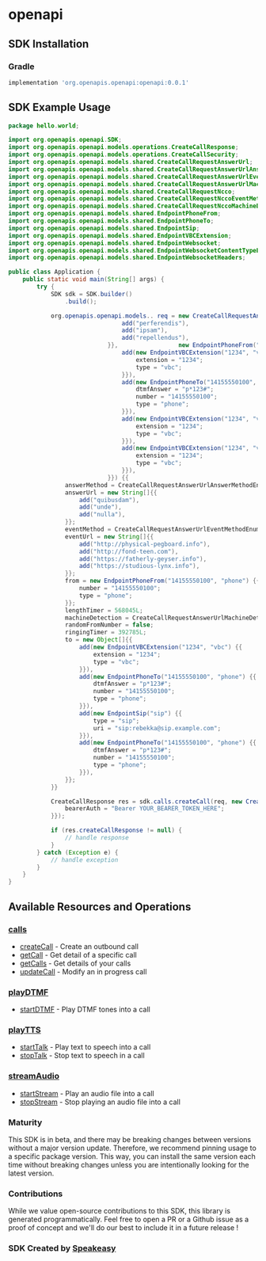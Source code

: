 # openapi

<!-- Start SDK Installation -->
## SDK Installation

### Gradle

```groovy
implementation 'org.openapis.openapi:openapi:0.0.1'
```
<!-- End SDK Installation -->

## SDK Example Usage
<!-- Start SDK Example Usage -->
```java
package hello.world;

import org.openapis.openapi.SDK;
import org.openapis.openapi.models.operations.CreateCallResponse;
import org.openapis.openapi.models.operations.CreateCallSecurity;
import org.openapis.openapi.models.shared.CreateCallRequestAnswerUrl;
import org.openapis.openapi.models.shared.CreateCallRequestAnswerUrlAnswerMethodEnum;
import org.openapis.openapi.models.shared.CreateCallRequestAnswerUrlEventMethodEnum;
import org.openapis.openapi.models.shared.CreateCallRequestAnswerUrlMachineDetectionEnum;
import org.openapis.openapi.models.shared.CreateCallRequestNcco;
import org.openapis.openapi.models.shared.CreateCallRequestNccoEventMethodEnum;
import org.openapis.openapi.models.shared.CreateCallRequestNccoMachineDetectionEnum;
import org.openapis.openapi.models.shared.EndpointPhoneFrom;
import org.openapis.openapi.models.shared.EndpointPhoneTo;
import org.openapis.openapi.models.shared.EndpointSip;
import org.openapis.openapi.models.shared.EndpointVBCExtension;
import org.openapis.openapi.models.shared.EndpointWebsocket;
import org.openapis.openapi.models.shared.EndpointWebsocketContentTypeEnum;
import org.openapis.openapi.models.shared.EndpointWebsocketHeaders;

public class Application {
    public static void main(String[] args) {
        try {
            SDK sdk = SDK.builder()
                .build();

            org.openapis.openapi.models.. req = new CreateCallRequestAnswerUrl(                new String[]{{
                                add("perferendis"),
                                add("ipsam"),
                                add("repellendus"),
                            }},                 new EndpointPhoneFrom("14155550100", "phone");,                 new Object[]{{
                                add(new EndpointVBCExtension("1234", "vbc") {{
                                    extension = "1234";
                                    type = "vbc";
                                }}),
                                add(new EndpointPhoneTo("14155550100", "phone") {{
                                    dtmfAnswer = "p*123#";
                                    number = "14155550100";
                                    type = "phone";
                                }}),
                                add(new EndpointVBCExtension("1234", "vbc") {{
                                    extension = "1234";
                                    type = "vbc";
                                }}),
                                add(new EndpointVBCExtension("1234", "vbc") {{
                                    extension = "1234";
                                    type = "vbc";
                                }}),
                            }}) {{
                answerMethod = CreateCallRequestAnswerUrlAnswerMethodEnum.GET;
                answerUrl = new String[]{{
                    add("quibusdam"),
                    add("unde"),
                    add("nulla"),
                }};
                eventMethod = CreateCallRequestAnswerUrlEventMethodEnum.GET;
                eventUrl = new String[]{{
                    add("http://physical-pegboard.info"),
                    add("http://fond-teen.com"),
                    add("https://fatherly-geyser.info"),
                    add("https://studious-lynx.info"),
                }};
                from = new EndpointPhoneFrom("14155550100", "phone") {{
                    number = "14155550100";
                    type = "phone";
                }};
                lengthTimer = 568045L;
                machineDetection = CreateCallRequestAnswerUrlMachineDetectionEnum.CONTINUE_;
                randomFromNumber = false;
                ringingTimer = 392785L;
                to = new Object[]{{
                    add(new EndpointVBCExtension("1234", "vbc") {{
                        extension = "1234";
                        type = "vbc";
                    }}),
                    add(new EndpointPhoneTo("14155550100", "phone") {{
                        dtmfAnswer = "p*123#";
                        number = "14155550100";
                        type = "phone";
                    }}),
                    add(new EndpointSip("sip") {{
                        type = "sip";
                        uri = "sip:rebekka@sip.example.com";
                    }}),
                    add(new EndpointPhoneTo("14155550100", "phone") {{
                        dtmfAnswer = "p*123#";
                        number = "14155550100";
                        type = "phone";
                    }}),
                }};
            }}            

            CreateCallResponse res = sdk.calls.createCall(req, new CreateCallSecurity("maiores") {{
                bearerAuth = "Bearer YOUR_BEARER_TOKEN_HERE";
            }});

            if (res.createCallResponse != null) {
                // handle response
            }
        } catch (Exception e) {
            // handle exception
        }
    }
}
```
<!-- End SDK Example Usage -->

<!-- Start SDK Available Operations -->
## Available Resources and Operations


### [calls](docs/calls/README.md)

* [createCall](docs/calls/README.md#createcall) - Create an outbound call
* [getCall](docs/calls/README.md#getcall) - Get detail of a specific call
* [getCalls](docs/calls/README.md#getcalls) - Get details of your calls
* [updateCall](docs/calls/README.md#updatecall) - Modify an in progress call

### [playDTMF](docs/playdtmf/README.md)

* [startDTMF](docs/playdtmf/README.md#startdtmf) - Play DTMF tones into a call

### [playTTS](docs/playtts/README.md)

* [startTalk](docs/playtts/README.md#starttalk) - Play text to speech into a call
* [stopTalk](docs/playtts/README.md#stoptalk) - Stop text to speech in a call

### [streamAudio](docs/streamaudio/README.md)

* [startStream](docs/streamaudio/README.md#startstream) - Play an audio file into a call
* [stopStream](docs/streamaudio/README.md#stopstream) - Stop playing an audio file into a call
<!-- End SDK Available Operations -->

### Maturity

This SDK is in beta, and there may be breaking changes between versions without a major version update. Therefore, we recommend pinning usage 
to a specific package version. This way, you can install the same version each time without breaking changes unless you are intentionally 
looking for the latest version.

### Contributions

While we value open-source contributions to this SDK, this library is generated programmatically. 
Feel free to open a PR or a Github issue as a proof of concept and we'll do our best to include it in a future release !

### SDK Created by [Speakeasy](https://docs.speakeasyapi.dev/docs/using-speakeasy/client-sdks)

